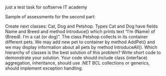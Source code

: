 just a test task for softserve IT academy

Sample of assessments for the second part: 

Create next classes: Cat, Dog and Petshop.
Types Cat and Dog have fields Name and Breed and method Introduce() which prints text “I’m (Name) of (Breed). I’m a cat (or dog)”.
The class Petshop collects in its container different pets.
We may add new pet to container by method AddPet() and we may display information about all pets by method IntroduceAll().
Which hierarchy of classes is the best solution of this problem?
Write short code to demonstrate your solution. Your code should include class (interface) aggregation, inheritance, should use .NET BCL collections or generics, should implement exception handling.
